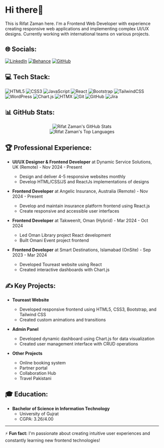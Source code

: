 # Hi there:wave:

This is Rifat Zaman here. I'm a Frontend Web Developer with experience creating responsive web applications and implementing complex UI/UX designs. Currently working with international teams on various projects.

## 🌐 Socials:
[![LinkedIn](https://img.shields.io/badge/LinkedIn-%230077B5.svg?logo=linkedin&logoColor=white)](https://www.linkedin.com/in/rifat-zaman-/) 
[![Behance](https://img.shields.io/badge/Behance-%23053eff.svg?logo=behance&logoColor=white)](https://www.behance.net/muhammadarham1)
[![GitHub](https://img.shields.io/badge/GitHub-%23121011.svg?logo=github&logoColor=white)](https://github.com/rifatzaman5)

## 💻 Tech Stack:
![HTML5](https://img.shields.io/badge/html5-%23E34F26.svg?style=for-the-badge&logo=html5&logoColor=white)
![CSS3](https://img.shields.io/badge/css3-%231572B6.svg?style=for-the-badge&logo=css3&logoColor=white)
![JavaScript](https://img.shields.io/badge/javascript-%23323330.svg?style=for-the-badge&logo=javascript&logoColor=%23F7DF1E)
![React](https://img.shields.io/badge/react-%2320232a.svg?style=for-the-badge&logo=react&logoColor=%2361DAFB)
![Bootstrap](https://img.shields.io/badge/bootstrap-%23563D7C.svg?style=for-the-badge&logo=bootstrap&logoColor=white)
![TailwindCSS](https://img.shields.io/badge/tailwindcss-%2338B2AC.svg?style=for-the-badge&logo=tailwind-css&logoColor=white)
![WordPress](https://img.shields.io/badge/WordPress-%23117AC9.svg?style=for-the-badge&logo=WordPress&logoColor=white)
![Chart.js](https://img.shields.io/badge/chart.js-F5788D.svg?style=for-the-badge&logo=chart.js&logoColor=white)
![HTMX](https://img.shields.io/badge/htmx-%23E34F26.svg?style=for-the-badge&logo=html5&logoColor=white)
![Git](https://img.shields.io/badge/git-%23F05033.svg?style=for-the-badge&logo=git&logoColor=white)
![GitHub](https://img.shields.io/badge/github-%23121011.svg?style=for-the-badge&logo=github&logoColor=white)
![Jira](https://img.shields.io/badge/jira-%230A0FFF.svg?style=for-the-badge&logo=jira&logoColor=white)

## 📊 GitHub Stats:
<!-- GitHub Stats -->
<div align="center">
  <img src="https://github-readme-stats-sigma-five.vercel.app/api?username=rifatzaman5&show_icons=true&theme=radical" alt="Rifat Zaman's GitHub Stats" />
</div>

<!-- Top Languages -->
<div align="center">
  <img src="https://github-readme-stats-sigma-five.vercel.app/api/top-langs/?username=rifatzaman5&layout=compact&theme=radical" alt="Rifat Zaman's Top Languages" />
</div>

## 🏆 Professional Experience:
- **UI/UX Designer & Frontend Developer** at Dynamic Service Solutions, UK (Remote) - Nov 2024 - Present
  - Design and deliver 4-5 responsive websites monthly
  - Develop HTML/CSS/JS and ReactJs implementations of designs

- **Frontend Developer** at Angelic Insurance, Australia (Remote) - Nov 2024 - Present
  - Develop and maintain insurance platform frontend using React.js
  - Create responsive and accessible user interfaces

- **Frontend Developer** at TakweenIt, Oman (Hybrid) - Mar 2024 - Oct 2024
  - Led Oman Library project React development
  - Built Omani Event project frontend

- **Frontend Developer** at Smart Destinations, Islamabad (OnSite) - Sep 2023 - Mar 2024
  - Developed Toureast website using React
  - Created interactive dashboards with Chart.js

## ✍️ Key Projects:
- **Toureast Website**
  - Developed responsive frontend using HTML5, CSS3, Bootstrap, and Tailwind CSS
  - Created custom animations and transitions

- **Admin Panel**
  - Developed dynamic dashboard using Chart.js for data visualization
  - Created user management interface with CRUD operations

- **Other Projects**
  - Online booking system
  - Partner portal
  - Collaboration Hub
  - Travel Pakistani

## 🎓 Education:
- **Bachelor of Science in Information Technology**
  - University of Gujrat
  - CGPA: 3.26/4.00

---
⚡ **Fun fact:** I'm passionate about creating intuitive user experiences and constantly learning new frontend technologies!
